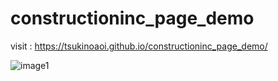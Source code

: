 # constructioninc_page_demo


visit : https://tsukinoaoi.github.io/constructioninc_page_demo/

![image1](https://user-images.githubusercontent.com/64287766/170326976-8d499460-34ca-47a6-a965-9e79a57a5aff.png)
